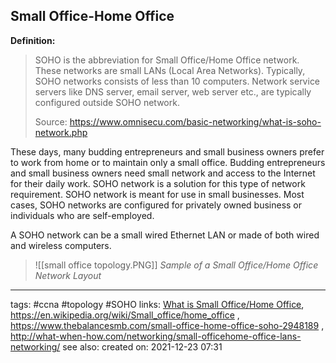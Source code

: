 ## Small Office-Home Office

**Definition:**
>SOHO is the abbreviation for Small Office/Home Office network. These networks are small LANs (Local Area Networks). Typically, SOHO networks consists of less than 10 computers. Network service servers like DNS server, email server, web server etc., are typically configured outside SOHO network.
>
>Source: https://www.omnisecu.com/basic-networking/what-is-soho-network.php

These days, many budding entrepreneurs and small business owners prefer to work from home or to maintain only a small office. Budding entrepreneurs and small business owners need small network and access to the Internet for their daily work. SOHO network is a solution for this type of network requirement. SOHO network is meant for use in small businesses. Most cases, SOHO networks are configured for privately owned business or individuals who are self-employed.

A SOHO network can be a small wired Ethernet LAN or made of both wired and wireless computers.


>![[small office topology.PNG]]
>*Sample of a Small Office/Home Office Network Layout*

---
tags: #ccna #topology #SOHO
links: [What is Small Office/Home Office](https://www.omnisecu.com/basic-networking/what-is-soho-network.php), https://en.wikipedia.org/wiki/Small_office/home_office , https://www.thebalancesmb.com/small-office-home-office-soho-2948189 , http://what-when-how.com/networking/small-officehome-office-lans-networking/
see also:
created on: 2021-12-23 07:31